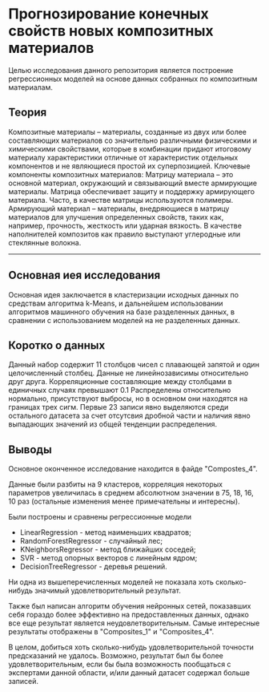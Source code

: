 # Прогнозирование конечных свойств новых композитных материалов
Целью исследования данного репозитория является построение регрессионных моделей на основе данных собранных по композитным материалам.
## Теория
Композитные материалы – материалы, созданные из двух или более 
составляющих материалов со значительно различными физическими и 
химическими свойствами, которые в комбинации придают итоговому 
материалу характеристики отличные от характеристик отдельных 
компонентов и не являющиеся простой их суперпозицией.
Ключевые компоненты композитных материалов:
Матрицу материала – это основной материал, окружающий и 
связывающий вместе армирующие материалы. Матрица обеспечивает защиту 
и поддержку армирующего материала. Часто, в качестве матрицы 
используются полимеры.
Армирующий материал – материалы, внедряющиеся в матрицу 
материалов для улучшения определенных свойств, таких как, например, 
прочность, жесткость или ударная вязкость. В качестве наполнителей 
композитов как правило выступают углеродные или стеклянные волокна. 
***
## Основная иея исследования
Основная идея заключается в кластеризации исходных данных по средствам алгоритма k-Means, и дальнейшем использовании алгоритмов машинного обучения на базе разделенных данных, в сравнении с использованием моделей на не разделенных данных.

## Коротко о данных
Данный набор содержит 11 столбцов чисел с плавающей запятой и один целочисленный столбец.
Данные не линейнозависимы относительно друг друга.
Корреляционные составляющие между столбцами в единичных случаях превышают 0.1
Распределены относительно нормально, присутствуют выбросы, но в основном они находятся на границах трех сигм.
Первые 23 записи явно выделяются среди остального датасета за счет отсутсвия дробной части и наличия явно выпадающих значений из общей тенденции распределения.

## Выводы
Основное оконченное исследование находится в файде "Compostes_4".

Данные были разбиты на 9 кластеров, корреляция некоторых параметров увеличилась в среднем абсолютном значении в 75, 18, 16, 10 раз (остальные изменения менее примечательны и интересны).

Были построены и сравнены регрессионные модели 
* LinearRegression - метод наименьших квадратов;
* RandomForestRegressor - случайный лес;
* KNeighborsRegressor - метод ближайших соседей;
* SVR - метод опорных векторов с линейным ядром;
* DecisionTreeRegressor - деревья решений.

Ни одна из вышеперечисленных моделей не показала хоть сколько-нибудь значимый удовлетворительный результат.

Также был написан алгоритм обучения нейронных сетей, показавших себя гораздо более эффективно на предоставленных данных, однако все еще результат является неудовлетворительным.
Самые интересные результаты отображены в "Composites_1" и "Composites_4".

В целом, добиться хоть сколько-нибудь удовлетворительной точности предсказаний  не удалось. 
Возможно, результат был бы более удовлетворительным, если бы была возможность пообщаться с экспертами данной области, и/или данный датасет содержал больше записей.
